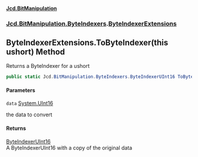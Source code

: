 #### [Jcd.BitManipulation](index.md 'index')
### [Jcd.BitManipulation.ByteIndexers](Jcd.BitManipulation.ByteIndexers.md 'Jcd.BitManipulation.ByteIndexers').[ByteIndexerExtensions](Jcd.BitManipulation.ByteIndexers.ByteIndexerExtensions.md 'Jcd.BitManipulation.ByteIndexers.ByteIndexerExtensions')

## ByteIndexerExtensions.ToByteIndexer(this ushort) Method

Returns a ByteIndexer for a ushort

```csharp
public static Jcd.BitManipulation.ByteIndexers.ByteIndexerUInt16 ToByteIndexer(this ushort data);
```
#### Parameters

<a name='Jcd.BitManipulation.ByteIndexers.ByteIndexerExtensions.ToByteIndexer(thisushort).data'></a>

`data` [System.UInt16](https://docs.microsoft.com/en-us/dotnet/api/System.UInt16 'System.UInt16')

the data to convert

#### Returns
[ByteIndexerUInt16](Jcd.BitManipulation.ByteIndexers.ByteIndexerUInt16.md 'Jcd.BitManipulation.ByteIndexers.ByteIndexerUInt16')  
A ByteIndexerUInt16 with a copy of the original data